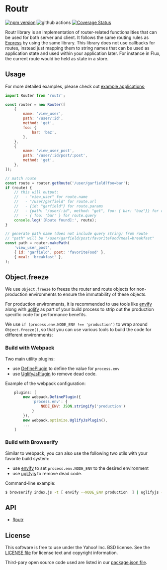 # Routr

[![npm version](https://badge.fury.io/js/routr.svg)](http://badge.fury.io/js/routr)
![github actions](https://github.com/yahoo/routr/actions/workflows/node.js.yml/badge.svg)
[![Coverage Status](https://img.shields.io/coveralls/yahoo/routr.svg)](https://coveralls.io/r/yahoo/routr?branch=master)

Routr library is an implementation of router-related functionalities that can be used for both server and client. It follows the same routing rules as [Express](http://expressjs.com/) by using the same library. This library does not use callbacks for routes, instead just mapping them to string names that can be used as application state and used within your application later. For instance in Flux, the current route would be held as state in a store.

## Usage

For more detailed examples, please check out [example applications](https://github.com/yahoo/routr/tree/master/examples);

```javascript
import Router from 'routr';

const router = new Router([
    {
        name: 'view_user',
        path: '/user/:id',
        method: 'get',
        foo: {
            bar: 'baz',
        },
    },
    {
        name: 'view_user_post',
        path: '/user/:id/post/:post',
        method: 'get',
    },
]);

// match route
const route = router.getRoute('/user/garfield?foo=bar');
if (route) {
    // this will output:
    //   - "view_user" for route.name
    //   - "/user/garfield" for route.url
    //   - {id: "garfield"} for route.params
    //   - {path: "/user/:id", method: "get", foo: { bar: "baz"}} for route.config
    //   - { foo: 'bar' } for route.query
    console.log('[Route found]:', route);
}

// generate path name (does not include query string) from route
// "path" will be "/user/garfield/post/favoriteFood?meal=breakfast"
const path = router.makePath(
    'view_user_post',
    { id: 'garfield', post: 'favoriteFood' },
    { meal: 'breakfast' },
);
```

## Object.freeze

We use `Object.freeze` to freeze the router and route objects for non-production environments to ensure the immutability of these objects.

For production environments, it is recommended to use tools like [envify](https://github.com/hughsk/envify) along with [uglify](https://github.com/mishoo/UglifyJS) as part of your build process to strip out the production specific code for performance benefits.

We use `if (process.env.NODE_ENV !== 'production')` to wrap around `Object.freeze()`, so that you can use various tools to build the code for different environments:

### Build with Webpack

Two main utility plugins:

- use [DefinePlugin](http://webpack.github.io/docs/list-of-plugins.html#defineplugin) to define the value for `process.env`
- use [UglifyJsPlugin](http://webpack.github.io/docs/list-of-plugins.html#uglifyjsplugin) to remove dead code.

Example of the webpack configuration:

```js
    plugins: [
        new webpack.DefinePlugin({
            'process.env': {
                NODE_ENV: JSON.stringify('production')
            }
        }),
        new webpack.optimize.UglifyJsPlugin(),
        ...
    ]
```

### Build with Browserify

Similar to webpack, you can also use the following two utils with your favorite build system:

- use [envify](https://github.com/hughsk/envify) to set `process.env.NODE_ENV` to the desired environment
- use [uglifyjs](https://github.com/mishoo/UglifyJS2) to remove dead code.

Command-line example:

```bash
$ browserify index.js -t [ envify --NODE_ENV production  ] | uglifyjs -c > bundle.js
```

## API

- [Routr](https://github.com/yahoo/routr/blob/master/docs/routr.md)

## License

This software is free to use under the Yahoo! Inc. BSD license.
See the [LICENSE file][] for license text and copyright information.

[license file]: https://github.com/yahoo/routr/blob/master/LICENSE.md

Third-pary open source code used are listed in our [package.json file](https://github.com/yahoo/routr/blob/master/package.json).

